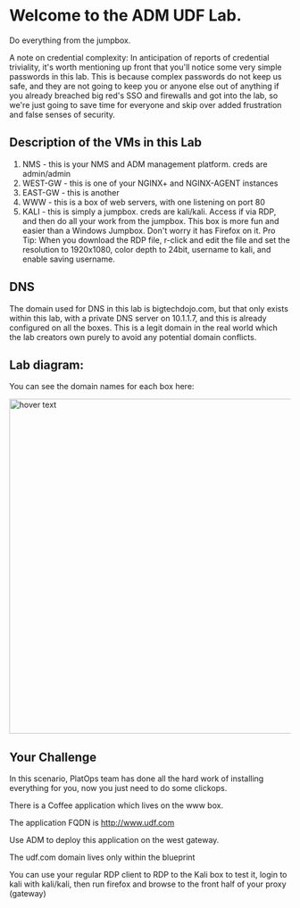 # Welcome to the ADM UDF Lab.
Do everything from the jumpbox.

A note on credential complexity: In anticipation of reports of credential triviality, it's worth mentioning up front that you'll notice some very simple passwords in this lab.  This is because complex passwords do not keep us safe, and they are not going to keep you or anyone else out of anything if you already breached big red's SSO and firewalls and got into the lab, so we're just going to save time for everyone and skip over added frustration and false senses of security.

## Description of the VMs in this Lab
1. NMS - this is your NMS and ADM management platform. creds are admin/admin
2. WEST-GW - this is one of your NGINX+ and NGINX-AGENT instances
3. EAST-GW - this is another
4. WWW - this is a box of web servers, with one listening on port 80
5. KALI - this is simply a jumpbox. creds are kali/kali.  Access if via RDP, and then do all your work from the jumpbox. This box is more fun and easier than a Windows Jumpbox. Don't worry it has Firefox on it.  Pro Tip: When you download the RDP file, r-click and edit the file and set the resolution to 1920x1080, color depth to 24bit, username to kali, and enable saving username. 

## DNS
The domain used for DNS in this lab is bigtechdojo.com, but that only exists within this lab, with a private DNS server on 10.1.1.7, and this is already configured on all the boxes. This is a legit domain in the real world which the lab creators own purely to avoid any potential domain conflicts. 

## Lab diagram:
You can see the domain names for each box here:

<img src="https://github.com/bwolmarans/nms-udf/blob/main/images/lab.png" width="600" title="hover text">

## Your Challenge
In this scenario, PlatOps team has done all the hard work of installing everything for you, now you just need to do some clickops.

There is a Coffee application which lives on the www box.  

The application FQDN is http://www.udf.com

Use ADM to deploy this application on the west gateway.

The udf.com domain lives only within the blueprint

You can use your regular RDP client to RDP to the Kali box to test it, login to kali with kali/kali, then run firefox and browse to the front half of your proxy (gateway)



